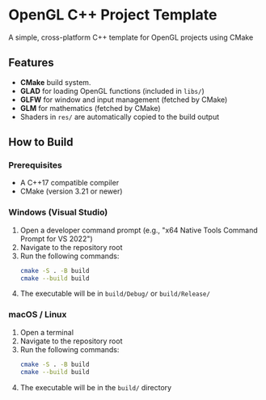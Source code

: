# OpenGL C++ Project Template

A simple, cross-platform C++ template for OpenGL projects using CMake

## Features
- **CMake** build system.
- **GLAD** for loading OpenGL functions (included in `libs/`)
- **GLFW** for window and input management (fetched by CMake)
- **GLM** for mathematics (fetched by CMake)
- Shaders in `res/` are automatically copied to the build output

## How to Build

### Prerequisites
- A C++17 compatible compiler
- CMake (version 3.21 or newer)

### Windows (Visual Studio)
1.  Open a developer command prompt (e.g., "x64 Native Tools Command Prompt for VS 2022")
2.  Navigate to the repository root
3.  Run the following commands:
    ```sh
    cmake -S . -B build
    cmake --build build
    ```
4.  The executable will be in `build/Debug/` or `build/Release/`

### macOS / Linux
1.  Open a terminal
2.  Navigate to the repository root
3.  Run the following commands:
    ```sh
    cmake -S . -B build
    cmake --build build
    ```
4.  The executable will be in the `build/` directory